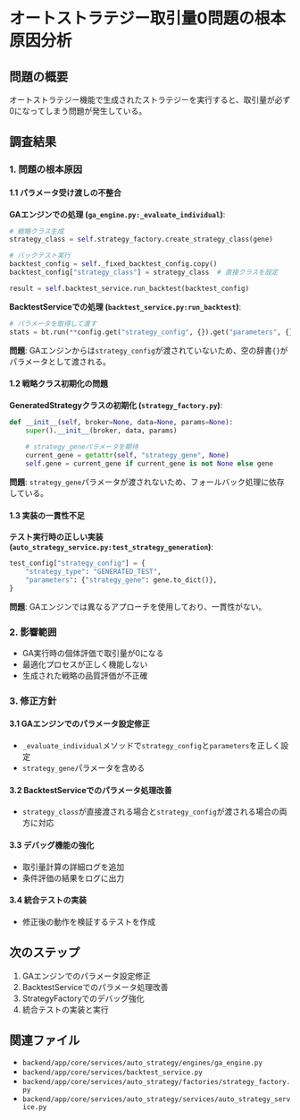 # オートストラテジー取引量0問題の根本原因分析

## 問題の概要

オートストラテジー機能で生成されたストラテジーを実行すると、取引量が必ず0になってしまう問題が発生している。

## 調査結果

### 1. 問題の根本原因

#### 1.1 パラメータ受け渡しの不整合

**GAエンジンでの処理 (`ga_engine.py:_evaluate_individual`)**:
```python
# 戦略クラス生成
strategy_class = self.strategy_factory.create_strategy_class(gene)

# バックテスト実行
backtest_config = self._fixed_backtest_config.copy()
backtest_config["strategy_class"] = strategy_class  # 直接クラスを設定

result = self.backtest_service.run_backtest(backtest_config)
```

**BacktestServiceでの処理 (`backtest_service.py:run_backtest`)**:
```python
# パラメータを取得して渡す
stats = bt.run(**config.get("strategy_config", {}).get("parameters", {}))
```

**問題**: GAエンジンからは`strategy_config`が渡されていないため、空の辞書`{}`がパラメータとして渡される。

#### 1.2 戦略クラス初期化の問題

**GeneratedStrategyクラスの初期化 (`strategy_factory.py`)**:
```python
def __init__(self, broker=None, data=None, params=None):
    super().__init__(broker, data, params)
    
    # strategy_geneパラメータを期待
    current_gene = getattr(self, "strategy_gene", None)
    self.gene = current_gene if current_gene is not None else gene
```

**問題**: `strategy_gene`パラメータが渡されないため、フォールバック処理に依存している。

#### 1.3 実装の一貫性不足

**テスト実行時の正しい実装 (`auto_strategy_service.py:test_strategy_generation`)**:
```python
test_config["strategy_config"] = {
    "strategy_type": "GENERATED_TEST",
    "parameters": {"strategy_gene": gene.to_dict()},
}
```

**問題**: GAエンジンでは異なるアプローチを使用しており、一貫性がない。

### 2. 影響範囲

- GA実行時の個体評価で取引量が0になる
- 最適化プロセスが正しく機能しない
- 生成された戦略の品質評価が不正確

### 3. 修正方針

#### 3.1 GAエンジンでのパラメータ設定修正
- `_evaluate_individual`メソッドで`strategy_config`と`parameters`を正しく設定
- `strategy_gene`パラメータを含める

#### 3.2 BacktestServiceでのパラメータ処理改善
- `strategy_class`が直接渡される場合と`strategy_config`が渡される場合の両方に対応

#### 3.3 デバッグ機能の強化
- 取引量計算の詳細ログを追加
- 条件評価の結果をログに出力

#### 3.4 統合テストの実装
- 修正後の動作を検証するテストを作成

## 次のステップ

1. GAエンジンでのパラメータ設定修正
2. BacktestServiceでのパラメータ処理改善
3. StrategyFactoryでのデバッグ強化
4. 統合テストの実装と実行

## 関連ファイル

- `backend/app/core/services/auto_strategy/engines/ga_engine.py`
- `backend/app/core/services/backtest_service.py`
- `backend/app/core/services/auto_strategy/factories/strategy_factory.py`
- `backend/app/core/services/auto_strategy/services/auto_strategy_service.py`
